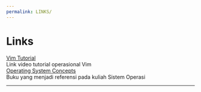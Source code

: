 ```yaml
---
permalink: LINKS/
---
```


# Links

[Vim Tutorial](https://youtu.be/ggSyF1SVFr4) <br>
    Link video tutorial operasional Vim <br>
[Operating System Concepts](https://www.os-book.com/OS10/) <br>
    Buku yang menjadi referensi pada kuliah Sistem Operasi
   <br>
   <hr>
